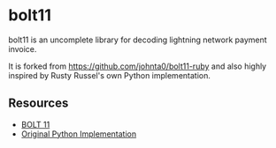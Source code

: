 # bolt11

bolt11 is an uncomplete library for decoding lightning network payment invoice.

It is forked from https://github.com/johnta0/bolt11-ruby and also highly
inspired by Rusty Russel's own Python implementation.

## Resources

- [BOLT 11](https://github.com/lightning/bolts/blob/master/11-payment-encoding.md)
- [Original Python Implementation](https://github.com/rustyrussell/lightning-payencode)

